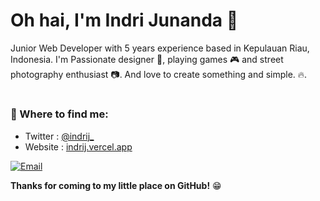 # Oh hai, I'm Indri Junanda 👋

Junior Web Developer with 5 years experience based in Kepulauan Riau, Indonesia. I'm Passionate designer 🎨, playing games 🎮 and street photography enthusiast 📷. And love to create something and simple.  🔥.

#

### 💬 Where to find me:
- Twitter : <a href="//twitter.com/indrij_">@indrij_</a>
- Website : <a href="//indrij.vercel.app/">indrij.vercel.app</a>

[![Email](https://img.shields.io/badge/--gmail?label=Email&logo=gmail&style=social)](mailto:ind.junanda@gmail.com)

__Thanks for coming to my little place on GitHub!__ 😁
